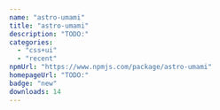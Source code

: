 ```yaml
---
name: "astro-umami"
title: "astro-umami"
description: "TODO:"
categories:
  - "css+ui"
  - "recent"
npmUrl: "https://www.npmjs.com/package/astro-umami"
homepageUrl: "TODO:"
badge: "new"
downloads: 14
---
```

